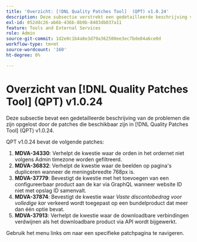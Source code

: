 ```yaml
---
title: 'Overzicht: [!DNL Quality Patches Tool]  (QPT) v1.0.24'
description: Deze subsectie verstrekt een gedetailleerde beschrijving van de kwesties die door de flarden beschikbaar in  [!DNL Quality Patches Tool]  (QPT) v1.0.24 worden bevestigd.
exl-id: 052ddc26-ab6b-436b-8b9b-8403db037a11
feature: Tools and External Services
role: Admin
source-git-commit: 1d2e0c1b4a8e3d79a362500ee3ec7bde84a6ce0d
workflow-type: tm+mt
source-wordcount: '160'
ht-degree: 0%

---
```


# Overzicht van [!DNL Quality Patches Tool] (QPT) v1.0.24

Deze subsectie bevat een gedetailleerde beschrijving van de problemen die zijn opgelost door de patches die beschikbaar zijn in [!DNL Quality Patches Tool] (QPT) v1.0.24.

QPT v1.0.24 bevat de volgende patches:

1. **MDVA-34330**: Verhelpt de kwestie waar de orden in het ordernet niet volgens Admin timezone worden gefiltreerd.
1. **MDVA-36832**: Verhelpt de kwestie waar de beelden op pagina&#39;s dupliceren wanneer de meningsbreedte 768px is.
1. **MDVA-37779**: Bevestigt de kwestie met het toevoegen van een configureerbaar product aan de kar via GraphQL wanneer website ID niet met opslag ID samenvalt.
1. **MDVA-37874**: Bevestigt de kwestie waar *Vaste discontobedrag voor volledige kar* verkeerd wordt toegepast op een bundelproduct dat meer dan één optie bevat.
1. **MDVA-37913**: Verhelpt de kwestie waar de downloadbare verbindingen verdwijnen als het downloadbare product via API wordt bijgewerkt.

Gebruik het menu links om naar een specifieke patchpagina te navigeren.
